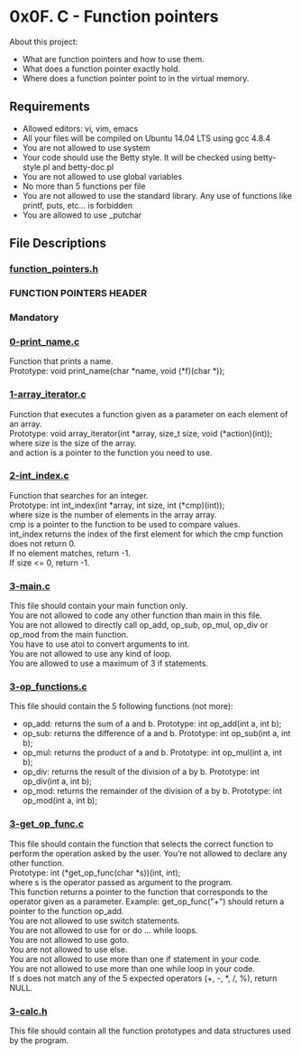 # 0x0F. C - Function pointers

About this project:

- What are function pointers and how to use them.
- What does a function pointer exactly hold.
- Where does a function pointer point to in the virtual memory.

## Requirements

- Allowed editors: vi, vim, emacs
- All your files will be compiled on Ubuntu 14.04 LTS using gcc 4.8.4
- You are not allowed to use system
- Your code should use the Betty style. It will be checked using betty-style.pl and betty-doc.pl
- You are not allowed to use global variables
- No more than 5 functions per file
- You are not allowed to use the standard library. Any use of functions like printf, puts, etc… is forbidden
- You are allowed to use _putchar

## File Descriptions

### [function_pointers.h](https://github.com/Valentinaga1/holbertonschool-low_level_programming/blob/master/0x0F-function_pointers/function_pointers.h "function_pointers.h")
### FUNCTION POINTERS HEADER

### Mandatory

### [0-print_name.c](https://github.com/Valentinaga1/holbertonschool-low_level_programming/blob/master/0x0F-function_pointers/0-print_name.c   "0-print_name.c")
Function that prints a name.  
Prototype: void print_name(char *name, void (*f)(char *));

### [1-array_iterator.c](https://github.com/Valentinaga1/holbertonschool-low_level_programming/blob/master/0x0F-function_pointers/1-array_iterator.c   "1-array_iterator.c")
Function that executes a function given as a parameter on each element of an array.  
Prototype: void array_iterator(int *array, size_t size, void (*action)(int));  
where size is the size of the array.  
and action is a pointer to the function you need to use.  

### [2-int_index.c](https://github.com/Valentinaga1/holbertonschool-low_level_programming/blob/master/0x0F-function_pointers/2-int_index.c   "2-int_index.c")
Function that searches for an integer.  
Prototype: int int_index(int *array, int size, int (*cmp)(int));  
where size is the number of elements in the array array.  
cmp is a pointer to the function to be used to compare values.  
int_index returns the index of the first element for which the cmp function does not return 0.  
If no element matches, return -1.  
If size <= 0, return -1.  

### [3-main.c](https://github.com/Valentinaga1/holbertonschool-low_level_programming/blob/master/0x0F-function_pointers/3-main.c   "3-main.c")
This file should contain your main function only.  
You are not allowed to code any other function than main in this file.  
You are not allowed to directly call op_add, op_sub, op_mul, op_div or op_mod from the main function.  
You have to use atoi to convert arguments to int.  
You are not allowed to use any kind of loop.  
You are allowed to use a maximum of 3 if statements.  

### [3-op_functions.c](https://github.com/Valentinaga1/holbertonschool-low_level_programming/blob/master/0x0F-function_pointers/3-op_functions.c   "3-op_functions.c")
This file should contain the 5 following functions (not more):
- op_add: returns the sum of a and b. Prototype: int op_add(int a, int b);
- op_sub: returns the difference of a and b. Prototype: int op_sub(int a, int b);
- op_mul: returns the product of a and b. Prototype: int op_mul(int a, int b);
- op_div: returns the result of the division of a by b. Prototype: int op_div(int a, int b);
- op_mod: returns the remainder of the division of a by b. Prototype: int op_mod(int a, int b);

### [3-get_op_func.c](https://github.com/Valentinaga1/holbertonschool-low_level_programming/blob/master/0x0F-function_pointers/3-get_op_func.c   "3-get_op_func.c")
This file should contain the function that selects the correct function to perform the operation asked by the user. You’re not allowed to declare any other function.  
Prototype: int (*get_op_func(char *s))(int, int);  
where s is the operator passed as argument to the program.  
This function returns a pointer to the function that corresponds to the operator given as a parameter. Example: get_op_func("+") should return a pointer to the function op_add.  
You are not allowed to use switch statements.  
You are not allowed to use for or do ... while loops.  
You are not allowed to use goto.  
You are not allowed to use else.  
You are not allowed to use more than one if statement in your code.  
You are not allowed to use more than one while loop in your code.  
If s does not match any of the 5 expected operators (+, -, *, /, %), return NULL.  

### [3-calc.h](https://github.com/Valentinaga1/holbertonschool-low_level_programming/blob/master/0x0F-function_pointers/3-calc.h   "3-calc.h")
This file should contain all the function prototypes and data structures used by the program. 